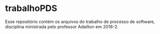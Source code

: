 # trabalhoPDS
Esse repositório contém os arquivos do trabalho de processo de software, disciplina ministrada pelo professor Adaílton em 2016-2.
